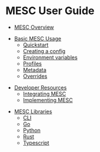 # MESC User Guide

- [MESC Overview](./mesc_overview.md)

<!-- # Basic MESC Usage -->

- [Basic MESC Usage]()
    - [Quickstart](./quickstart.md)
    - [Creating a config](./creating_a_config.md)
    - [Environment variables](./environment_variables.md)
    - [Profiles](./profiles.md)
    - [Metadata](./metadata.md)
    - [Overrides](./overrides.md)

<!-- # Developer Resources -->

- [Developer Resources]()
    - [Integrating MESC](./integrating_mesc.md)
    - [Implementing MESC](./implementing_mesc.md)

<!-- # MESC Libraries -->

- [MESC Libraries]()
    - [CLI](./cli.md)
    - [Go](./go.md)
    - [Python](./python.md)
    - [Rust](./rust.md)
    - [Typescript](./typescript.md)

